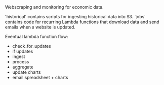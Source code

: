 Webscraping and monitoring for economic data.

'historical' contains scripts for ingesting historical data into S3.
'jobs' contains code for recurring Lambda functions that download data and send emails when a website is updated.

Eventual lambda function flow:
- check_for_updates
- if updates
 - ingest
 - process
 - aggregate
 - update charts
 - email spreadsheet + charts
